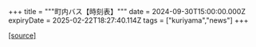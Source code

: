 +++
title = """町内バス【時刻表】"""
date = 2024-09-30T15:00:00.000Z
expiryDate = 2025-02-22T18:27:40.114Z
tags = ["kuriyama","news"]
+++


[[source]](https://www.town.kuriyama.hokkaido.jp/soshiki/47/28990.html)
